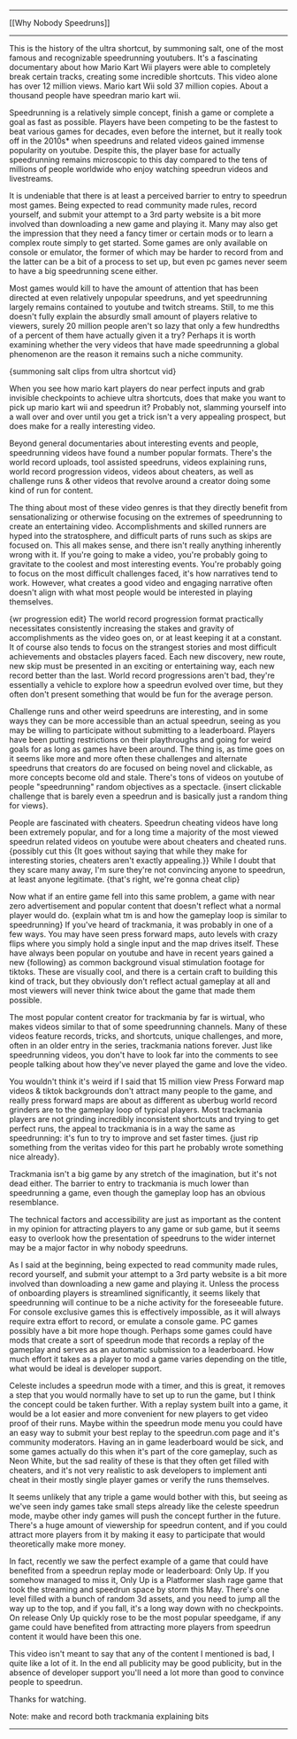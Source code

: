 ----
[[Why Nobody Speedruns]]

----
This is the history of the ultra shortcut, by summoning salt, one of the most famous and recognizable speedrunning youtubers. It's a fascinating documentary about how Mario Kart Wii players were able to completely break certain tracks, creating some incredible shortcuts. This video alone has over 12 million views. Mario kart Wii sold 37 million copies. About a thousand people have speedran mario kart wii.

Speedrunning is a relatively simple concept, finish a game or complete a goal as fast as possible. Players have been competing to be the fastest to beat various games for decades, even before the internet, but it really took off in the 2010s* when speedruns and related videos gained immense popularity on youtube. Despite this, the player base for actually speedrunning remains microscopic to this day compared to the tens of millions of people worldwide who enjoy watching speedrun videos and livestreams.

It is undeniable that there is at least a perceived barrier to entry to speedrun most games. Being expected to read community made rules, record yourself, and submit your attempt to a 3rd party website is a bit more involved than downloading a new game and playing it. Many may also get the impression that they need a fancy timer or certain mods or to learn a complex route simply to get started. Some games are only available on console or emulator, the former of which may be harder to record from and the latter can be a bit of a process to set up, but even pc games never seem to have a big speedrunning scene either.

Most games would kill to have the amount of attention that has been directed at even relatively unpopular speedruns, and yet speedrunning largely remains contained to youtube and twitch streams. 
Still, to me this doesn't fully explain the absurdly small amount of players relative to viewers, surely 20 million people aren't so lazy that only a few hundredths of a percent of them have actually given it a try? Perhaps it is worth examining whether the very videos that have made speedrunning a global phenomenon are the reason it remains such a niche community.

{summoning salt clips from ultra shortcut vid}

When you see how mario kart players do near perfect inputs and grab invisible checkpoints to achieve ultra shortcuts, does that make you want to pick up mario kart wii and speedrun it? Probably not, slamming yourself into a wall over and over until you get a trick isn't a very appealing prospect, but does make for a really interesting video. 

Beyond general documentaries about interesting events and people, speedrunning videos have found a number popular formats. There's the world record uploads, tool assisted speedruns, videos explaining runs, world record progression videos, videos about cheaters, as well as challenge runs & other videos that revolve around a creator doing some kind of run for content.

The thing about most of these video genres is that they directly benefit from sensationalizing or otherwise focusing on the extremes of speedrunning to create an entertaining video. Accomplishments and skilled runners are hyped into the stratosphere, and difficult parts of runs such as skips are focused on. This all makes sense, and there isn't really anything inherently wrong with it. If you're going to make a video, you're probably going to gravitate to the coolest and most interesting events. You're probably going to focus on the most difficult challenges faced, it's how narratives tend to work. However, what creates a good video and engaging narrative often doesn't align with what most people would be interested in playing themselves. 

{wr progression edit}
The world record progression format practically necessitates consistently increasing the stakes and gravity of accomplishments as the video goes on, or at least keeping it at a constant. It of course also tends to focus on the strangest stories and most difficult achievements and obstacles players faced. Each new discovery, new route, new skip must be presented in an exciting or entertaining way, each new record better than the last. World record progressions aren't bad, they're essentially a vehicle to explore how a speedrun evolved over time, but they often don't present something that would be fun for the average person. 

Challenge runs and other weird speedruns are interesting, and in some ways they can be more accessible than an actual speedrun, seeing as you may be willing to participate without submitting to a leaderboard. Players have been putting restrictions on their playthroughs and going for weird goals for as long as games have been around. The thing is, as time goes on it seems like more and more often these challenges and alternate speedruns that creators do are focused on being novel and clickable, as more concepts become old and stale. There's tons of videos on youtube of people "speedrunning" random objectives as a spectacle. {insert clickable challenge that is barely even a speedrun and is basically just a random thing for views}.

People are fascinated with cheaters. Speedrun cheating videos have long been extremely popular, and for a long time a majority of the most viewed speedrun related videos on youtube were about cheaters and cheated runs. {possibly cut this {It goes without saying that while they make for interesting stories, cheaters aren't exactly appealing.}} While I doubt that they scare many away, I'm sure they're not convincing anyone to speedrun, at least anyone legitimate.
{that's right, we're gonna cheat clip}

Now what if an entire game fell into this same problem, a game with near zero advertisement and popular content that doesn't reflect what a normal player would do.
{explain what tm is and how the gameplay loop is similar to speedrunning}
If you've heard of trackmania, it was probably in one of a few ways. You may have seen press forward maps, auto levels with crazy flips where you simply hold a single input and the map drives itself. These have always been popular on youtube and have in recent years gained a new {following} as common background visual stimulation footage for tiktoks. These are visually cool, and there is a certain craft to building this kind of track, but they obviously don't reflect actual gameplay at all and most viewers will never think twice about the game that made them possible.

The most popular content creator for trackmania by far is wirtual, who makes videos similar to that of some speedrunning channels. Many of these videos feature records, tricks, and shortcuts, unique challenges, and more, often in an older entry in the series, trackmania nations forever. Just like speedrunning videos, you don't have to look far into the comments to see people talking about how they've never played the game and love the video.

You wouldn't think it's weird if I said that 15 million view Press Forward map videos & tiktok backgrounds don't attract many people to the game, and really press forward maps are about as different as uberbug world record grinders are to the gameplay loop of typical players. Most trackmania players are not grinding incredibly inconsistent shortcuts and trying to get perfect runs, the appeal to trackmania is in a way the same as speedrunning: it's fun to try to improve and set faster times. {just rip something from the veritas video for this part he probably wrote something nice already}.

Trackmania isn't a big game by any stretch of the imagination, but it's not dead either. The barrier to entry to trackmania is much lower than speedrunning a game, even though the gameplay loop has an obvious resemblance.

The technical factors and accessibility are just as important as the content in my opinion for attracting players to any game or sub game, but it seems easy to overlook how the presentation of speedruns to the wider internet may be a major factor in why nobody speedruns.

As I said at the beginning, being expected to read community made rules, record yourself, and submit your attempt to a 3rd party website is a bit more involved than downloading a new game and playing it. Unless the process of onboarding players is streamlined significantly, it seems likely that speedrunning will continue to be a niche activity for the foreseeable future. For console exclusive games this is effectively impossible, as it will always require extra effort to record, or emulate a console game. PC games possibly have a bit more hope though. Perhaps some games could have mods that create a sort of speedrun mode that records a replay of the gameplay and serves as an automatic submission to a leaderboard. How much effort it takes as a player to mod a game varies depending on the title, what would be ideal is developer support.

Celeste includes a speedrun mode with a timer, and this is great, it removes a step that you would normally have to set up to run the game, but I think the concept could be taken further. With a replay system built into a game, it would be a lot easier and more convenient for new players to get video proof of their runs. Maybe within the speedrun mode menu you could have an easy way to submit your best replay to the speedrun.com page and it's community moderators. Having an in game leaderboard would be sick, and some games actually do this when it's part of the core gameplay, such as Neon White, but the sad reality of these is that they often get filled with cheaters, and it's not very realistic to ask developers to implement anti cheat in their mostly single player games or verify the runs themselves.

It seems unlikely that any triple a game would bother with this, but seeing as we've seen indy games take small steps already like the celeste speedrun mode, maybe other indy games will push the concept further in the future. There's a huge amount of viewership for speedrun content, and if you could attract more players from it  by making it easy to participate that would theoretically make more money.

In fact, recently we saw the perfect example of a game that could have benefited from a speedrun replay mode or leaderboard: Only Up. If you somehow managed to miss it, Only Up is a Platformer slash rage game that took the streaming and speedrun space by storm this May. There's one level filled with a bunch of random 3d assets, and you need to jump all the way up to the top, and if you fall, it's a long way down with no checkpoints. On release Only Up quickly rose to be the most popular speedgame, if any game could have benefited from attracting more players from speedrun content it would have been this one.

This video isn't meant to say that any of the content I mentioned is bad, I quite like a lot of it. In the end all publicity may be good publicity, but in the absence of developer support you'll need a lot more than good to convince people to speedrun.

Thanks for watching.


Note: make and record both trackmania explaining bits

---

